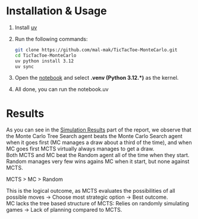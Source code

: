 # Installation & Usage

1. Install [uv](https://docs.astral.sh/uv/getting-started/installation/)

2. Run the following commands:
	```bash
	git clone https://github.com/mal-mak/TicTacToe-MonteCarlo.git
	cd TicTacToe-MonteCarlo
	uv python install 3.12
	uv sync
	``` 

3. Open the [notebook](ttt.ipynb) and select **.venv (Python 3.12.*)** as the kernel.

4. All done, you can run the notebook.uv 

# Results

As you can see in the [Simulation Results](plots.png) part of the report, we observe that the Monte Carlo Tree Search agent beats the Monte Carlo Search agent when it goes first (MC manages a draw about a third of the time), and when MC goes first MCTS virtually always manages to get a draw.  
Both MCTS and MC beat the Random agent all of the time when they start. Random manages very few wins agains MC when it start, but none against MCTS.  

MCTS > MC > Random  
  
This is the logical outcome, as MCTS evaluates the possibilities of all possible moves -> Choose most strategic option -> Best outcome.  
MC lacks the tree based structure of MCTS: Relies on randomly simulating games -> Lack of planning compared to MCTS.  